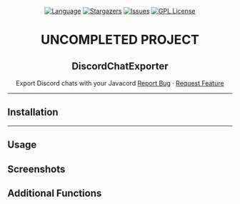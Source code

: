 <div align="center">

[![Language][language-dom]][github-url]
[![Stargazers][stars-shield]][stars-url]
[![Issues][issues-shield]][issues-url]
[![GPL License][license-shield]][license-url]


<h1>UNCOMPLETED PROJECT</h1>
  <h2>DiscordChatExporter</h2>

  <p>
    Export Discord chats with your Javacord
    <a href="https://github.com/SwordOfSouls/DiscordChatExporter/issues/new?assignees=&labels=bug&template=bug-report.yml">Report Bug</a>
    ·
    <a href="https://github.com/SwordOfSouls/DiscordChatExporter/issues/new?assignees=&labels=enhancement&template=feature-request.yml">Request Feature</a>
  </p>
</div>

---
## Installation


---
## Usage


## Screenshots


## Additional Functions


<!-- LINK DUMP -->
[language-dom]: https://img.shields.io/github/languages/top/SwordOfSouls/DiscordChatExporter?style=for-the-badge
[stars-shield]: https://img.shields.io/github/stars/SwordOfSouls/DiscordChatExporter?style=for-the-badge
[stars-url]: https://github.com/SwordOfSouls/DiscordChatExporter/stargazers
[issues-shield]: https://img.shields.io/github/issues/SwordOfSouls/DiscordChatExporter?style=for-the-badge
[issues-url]: https://github.com/SwordOfSouls/DiscordChatExporter/issues
[license-shield]: https://img.shields.io/github/license/SwordOfSouls/DiscordChatExporter?style=for-the-badge
[license-url]: https://github.com/SwordOfSouls/DiscordChatExporter/blob/master/LICENSE
[github-url]: https://github.com/SwordOfSouls/DiscordChatExporter/
